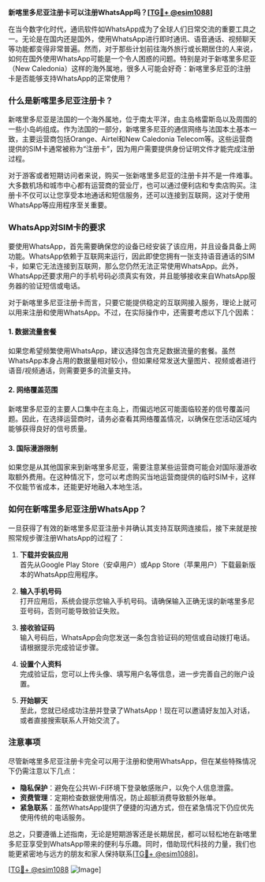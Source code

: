 **新喀里多尼亚注册卡可以注册WhatsApp吗？[[TG💪+ @esim1088](https://t.me/s/esim1088)]**

在当今数字化时代，通讯软件如WhatsApp成为了全球人们日常交流的重要工具之一。无论是在国内还是国外，使用WhatsApp进行即时通讯、语音通话、视频聊天等功能都变得非常普遍。然而，对于那些计划前往海外旅行或长期居住的人来说，如何在国外使用WhatsApp可能是一个令人困惑的问题。特别是对于新喀里多尼亚（New Caledonia）这样的海外属地，很多人可能会好奇：新喀里多尼亚的注册卡是否能够支持WhatsApp的正常使用？

### 什么是新喀里多尼亚注册卡？

新喀里多尼亚是法国的一个海外属地，位于南太平洋，由主岛格雷斯岛以及周围的一些小岛屿组成。作为法国的一部分，新喀里多尼亚的通信网络与法国本土基本一致，主要运营商包括Orange、Airtel和New Caledonia Telecom等。这些运营商提供的SIM卡通常被称为“注册卡”，因为用户需要提供身份证明文件才能完成注册过程。

对于游客或者短期访问者来说，购买一张新喀里多尼亚的注册卡并不是一件难事。大多数机场和城市中心都有运营商的营业厅，也可以通过便利店和专卖店购买。注册卡不仅可以让您享受本地通话和短信服务，还可以连接到互联网，这对于使用WhatsApp等应用程序至关重要。

### WhatsApp对SIM卡的要求

要使用WhatsApp，首先需要确保您的设备已经安装了该应用，并且设备具备上网功能。WhatsApp依赖于互联网来运行，因此即使您拥有一张支持语音通话的SIM卡，如果它无法连接到互联网，那么您仍然无法正常使用WhatsApp。此外，WhatsApp还要求用户的手机号码必须真实有效，并且能够接收来自WhatsApp服务器的验证短信或电话。

对于新喀里多尼亚注册卡而言，只要它能提供稳定的互联网接入服务，理论上就可以用来注册和使用WhatsApp。不过，在实际操作中，还需要考虑以下几个因素：

#### 1. 数据流量套餐
如果您希望频繁使用WhatsApp，建议选择包含充足数据流量的套餐。虽然WhatsApp本身占用的数据量相对较小，但如果经常发送大量图片、视频或者进行语音/视频通话，则需要更多的流量支持。

#### 2. 网络覆盖范围
新喀里多尼亚的主要人口集中在主岛上，而偏远地区可能面临较差的信号覆盖问题。因此，在选择运营商时，请务必查看其网络覆盖情况，以确保在您活动区域内能够获得良好的信号质量。

#### 3. 国际漫游限制
如果您是从其他国家来到新喀里多尼亚，需要注意某些运营商可能会对国际漫游收取额外费用。在这种情况下，您可以考虑购买当地运营商提供的临时SIM卡，这样不仅能节省成本，还能更好地融入本地生活。

### 如何在新喀里多尼亚注册WhatsApp？

一旦获得了有效的新喀里多尼亚注册卡并确认其支持互联网连接后，接下来就是按照常规步骤注册WhatsApp的过程了：

1. **下载并安装应用**  
   首先从Google Play Store（安卓用户）或App Store（苹果用户）下载最新版本的WhatsApp应用程序。

2. **输入手机号码**  
   打开应用后，系统会提示您输入手机号码。请确保输入正确无误的新喀里多尼亚号码，否则可能导致验证失败。

3. **接收验证码**  
   输入号码后，WhatsApp会向您发送一条包含验证码的短信或自动拨打电话。请根据提示完成验证步骤。

4. **设置个人资料**  
   完成验证后，您可以上传头像、填写用户名等信息，进一步完善自己的账户设置。

5. **开始聊天**  
   至此，您就已经成功注册并登录了WhatsApp！现在可以邀请好友加入对话，或者直接搜索联系人开始交流了。

### 注意事项

尽管新喀里多尼亚注册卡完全可以用于注册和使用WhatsApp，但在某些特殊情况下仍需注意以下几点：

- **隐私保护**：避免在公共Wi-Fi环境下登录敏感账户，以免个人信息泄露。
- **资费管理**：定期检查数据使用情况，防止超额消费导致额外账单。
- **紧急联系**：虽然WhatsApp提供了便捷的沟通方式，但在紧急情况下仍应优先使用传统的电话服务。

总之，只要遵循上述指南，无论是短期游客还是长期居民，都可以轻松地在新喀里多尼亚享受到WhatsApp带来的便利与乐趣。同时，借助现代科技的力量，我们也能更紧密地与远方的朋友和家人保持联系[[TG💪+ @esim1088](https://t.me/s/esim1088)]。

[[TG💪+ @esim1088](https://t.me/s/esim1088) ![Image](https://i.postimg.cc/4NQfJmqS/Snipaste-2025-05-13-00-14-12.png)]